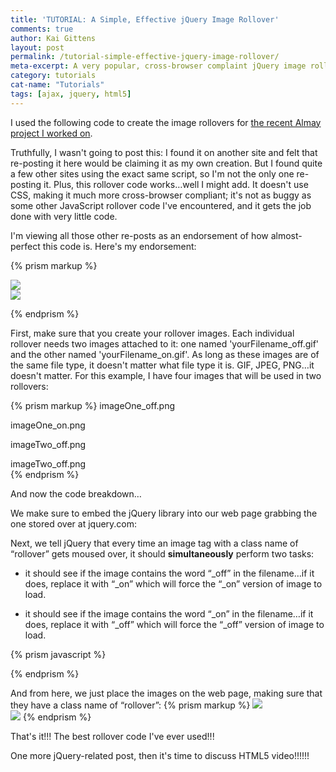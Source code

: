 ```yaml
---
title: 'TUTORIAL: A Simple, Effective jQuery Image Rollover'
comments: true
author: Kai Gittens
layout: post
permalink: /tutorial-simple-effective-jquery-image-rollover/
meta-excerpt: A very popular, cross-browser complaint jQuery image rollover
category: tutorials
cat-name: "Tutorials"
tags: [ajax, jquery, html5]
---
```

I used the following code to create the image rollovers for [the recent Almay project I worked on][1].

 [1]: http://kaidez.com/almay-project-using-html5-net-jquery/

Truthfully, I wasn't going to post this: I found it on another site and felt that re-posting it here would be claiming it as my own creation. But I found quite a few other sites using the exact same script, so I'm not the only one re-posting it. Plus, this rollover code works…well I might add. It doesn't use CSS, making it much more cross-browser compliant; it's not as buggy as some other JavaScript rollover code I've encountered, and it gets the job done with very little code. 

I'm viewing all those other re-posts as an endorsement of how almost-perfect this code is. Here's my endorsement: 

{% prism markup %}

<!DOCTYPE html> 
<html dir="ltr" lang="en-US">
<head>
<meta charset="UTF-8" />
<title>A Simple jQuery Image Rollover</title>

<script src="http://code.jquery.com/jquery-1.4.4.min.js" type="text/javascript"></script>

<script type="text/javascript">
$(document).ready(function() {
$("img.rollover").hover( 
function() { this.src = this.src.replace("_off", "_on"); 
}, 
function() { this.src = this.src.replace("_on", "_off"); 
});
}); 
</script>

</head>
<body> 

<a href="#"><img src="imageOne_off.png" class="rollover" /></a> 
<br />
<a href="#"><img src="imageTwo_off.png" class="rollover" /></a>

</body>
</html>
    
{% endprism %}

First, make sure that you create your rollover images. Each individual rollover needs two images attached to it: one named 'yourFilename_off.gif' and the other named 'yourFilename_on.gif'. As long as these images are of the same file type, it doesn't matter what file type it is. GIF, JPEG, PNG…it doesn't matter. For this example, I have four images that will be used in two rollovers:

{% prism markup %}
imageOne_off.png  

imageOne_on.png 

imageTwo_off.png  

imageTwo_off.png  
{% endprism %}


And now the code breakdown…

We make sure to embed the jQuery library into our web page grabbing the one stored over at jquery.com:

Next, we tell jQuery that every time an image tag with a class name of “rollover” gets moused over, it should **simultaneously** perform two tasks:

*   it should see if the image contains the word “\_off” in the filename…if it does, replace it with “\_on” which will force the “_on” version of image to load.  

*   it should see if the image contains the word “\_on” in the filename…if it does, replace it with “\_off” which will force the “_off” version of image to load.

{% prism javascript %}
<script type="text/javascript">
$(document).ready(function() {
$("img.rollover").hover( 
function() { this.src = this.src.replace("_off", "_on"); 
}, 
function() { this.src = this.src.replace("_on", "_off"); 
});
}); 
</script>
{% endprism %}
    
    
And from here, we just place the images on the web page, making sure that they have a class name of “rollover”:
{% prism markup %}
<a href="#"><img src="imageOne_off.png" class="rollover" /></a> 
<br />
<a href="#"><img src="imageTwo_off.png" class="rollover" /></a>
{% endprism %}

That's it!!! The best rollover code I've ever used!!!

One more jQuery-related post, then it's time to discuss HTML5 video!!!!!!